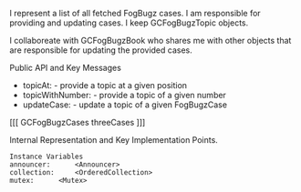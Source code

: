I represent a list of all fetched FogBugz cases.
I am responsible for providing and updating cases. I keep GCFogBugzTopic objects.

I collaboreate with GCFogBugzBook who shares me with other objects that are responsible for updating the provided cases. 

Public API and Key Messages

- topicAt: - provide a topic at a given position   
- topicWithNumber: - provide a topic of a given number
- updateCase: - update a topic of a given FogBugzCase

[[[
	GCFogBugzCases threeCases
]]]

Internal Representation and Key Implementation Points.

    Instance Variables
	announcer:		<Announcer>
	collection:		<OrderedCollection>
	mutex:		<Mutex>
